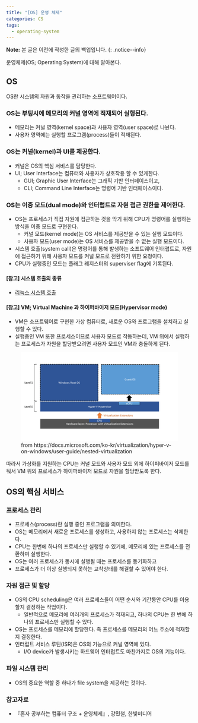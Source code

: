 ```yaml
---
title: "[OS] 운영 체제"
categories: CS
tags:
  - operating-system
---
```


**Note:** 본 글은 이전에 작성한 글의 백업입니다.
{: .notice--info}

운영체제(OS; Operating System)에 대해 알아본다. 

## OS
OS란 시스템의 자원과 동작을 관리하는 소프트웨어이다.

### OS는 부팅시에 메모리의 커널 영역에 적재되어 실행된다.
- 메모리는 커널 영역(kernel space)과 사용자 영역(user space)로 나뉜다.
- 사용자 영역에는 실행할 프로그램(process)들이 적재된다.

### OS는 커널(kernel)과 UI를 제공한다.
- 커널은 OS의 핵심 서비스를 담당한다.
- UI; User Interface는 컴퓨터와 사용자가 상호작용 할 수 있게한다.
    - GUI; Graphic User Interface는 그래픽 기반 인터페이스이고,
    - CLI; Command Line Interface는 명령어 기반 인터페이스이다.

### OS는 이중 모드(dual mode)와 인터럽트로 자원 접근 권한을 제어한다.
- OS는 프로세스가 직접 자원에 접근하는 것을 막기 위해 CPU가 명령어를 실행하는 방식을 이중 모드로 구현한다.
    - 커널 모드(kernel mode)는 OS 서비스를 제공받을 수 있는 실행 모드이다.
    - 사용자 모드(user mode)는 OS 서비스를 제공받을 수 없는 실행 모드이다.
- 시스템 호출(system call)은 명령어를 통해 발생하는 소프트웨어 인터럽트로, 자원에 접근하기 위해 사용자 모드를 커널 모드로 전환하기 위한 요청이다.
- CPU가 실행중인 모드는 플래그 레지스터의 superviser flag에 기록된다.

#### [참고] 시스템 호출의 종류
- [리눅스 시스템 호출](https://kangtegong.github.io/self-learning-cs/system_calls/syscalls.html)

#### [참고] VM; Virtual Machine 과 하이퍼바이저 모드(Hypervisor mode)
- VM은 소프트웨어로 구현한 가상 컴퓨터로, 새로운 OS와 프로그램을 설치하고 실행할 수 있다.
- 실행중인 VM 또한 프로세스이므로 사용자 모드로 작동하는데, VM 위에서 실행하는 프로세스가 자원을 할당받으려면 사용자 모드인 VM과 충돌하게 된다.

<figure>
	<a href="/imgs/post-imgs/cs-hypervisormode.png"><img src="/imgs/post-imgs/cs-hypervisormode.png"></a>
	<figcaption>from https://docs.microsoft.com/ko-kr/virtualization/hyper-v-on-windows/user-guide/nested-virtualization</figcaption>
</figure>

따라서 가상화를 지원하는 CPU는 커널 모드와 사용자 모드 외에 하이퍼바이저 모드를 둬서 VM 위의 프로세스가 하이퍼바이저 모드로 자원을 할당받도록 한다.


## OS의 핵심 서비스

### 프로세스 관리
- 프로세스(process)란 실행 중인 프로그램을 의미한다.
- OS는 메모리에서 새로운 프로세스를 생성하고, 사용하지 않는 프로세스는 삭제한다.
- CPU는 한번에 하나의 프로세스만 실행할 수 있기에, 메모리에 있는 프로세스를 전환하며 실행한다.
- OS는 여러 프로세스가 동시에 실행될 때는 프로세스를 동기화하고
- 프로세스가 더 이상 실행되지 못하는 교착상태를 해결할 수 있어야 한다.

### 자원 접근 및 할당
- OS의 CPU scheduling은 여러 프로세스들이 어떤 순서와 기간동안 CPU를 이용할지 결정하는 작업이다.
    - 일반적으로 메모리에 여러개의 프로세스가 적재되고, 하나의 CPU는 한 번에 하나의 프로세스만 실행할 수 있다.
- OS는 프로세스를 메모리에 할당한다. 즉 프로세스를 메모리의 어느 주소에 적재할지 결정한다.
- 인터럽트 서비스 루틴(ISR)은 OS의 기능으로 커널 영역에 있다. 
    - I/O device가 발생시키는 하드웨어 인터럽트도 마찬가지로 OS의 기능이다.

### 파일 시스템 관리
- OS의 중요한 역할 중 하나가 file system을 제공하는 것이다.


### 참고자료
- 『혼자 공부하는 컴퓨터 구조 + 운영체제』, 강민철, 한빛미디어

